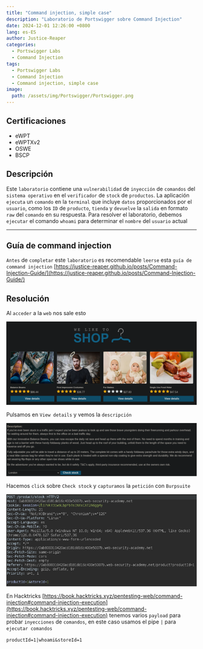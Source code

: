 ```yaml
---
title: "Command injection, simple case"
description: "Laboratorio de Portswigger sobre Command Injection"
date: 2024-12-01 12:26:00 +0800
lang: es-ES
author: Justice-Reaper
categories:
  - Portswigger Labs
  - Command Injection
tags:
  - Portswigger Labs
  - Command Injection
  - Command injection, simple case
image:
  path: /assets/img/Portswigger/Portswigger.png
---
```


## Certificaciones

- eWPT
- eWPTXv2
- OSWE
- BSCP
  
## Descripción

Este `laboratorio` contiene una `vulnerabilidad` de `inyección` de `comandos` del `sistema operativo` en el `verificador` de `stock` de `productos`. La aplicación `ejecuta` un `comando` en la `terminal` que incluye `datos` proporcionados por el `usuario`, como los `ID` de `producto`, `tienda` y `devuelve` la `salida` en formato `raw` del `comando` en su respuesta. Para resolver el laboratorio, debemos `ejecutar` el comando `whoami` para determinar el `nombre` del `usuario` actual

---

## Guía de command injection

`Antes` de `completar` este `laboratorio` es recomendable `leerse` esta `guía de command injection` [https://justice-reaper.github.io/posts/Command-Injection-Guide/](https://justice-reaper.github.io/posts/Command-Injection-Guide/)

## Resolución

Al `acceder` a la `web` nos sale esto

![](/assets/img/Command-Injection-Lab-1/image_1.png)

Pulsamos en `View details` y vemos la `descripción`

![](/assets/img/Command-Injection-Lab-1/image_2.png)

Hacemos `click` sobre `Check stock` y `capturamos` la `petición` con `Burpsuite`

![](/assets/img/Command-Injection-Lab-1/image_3.png)

En Hacktricks [https://book.hacktricks.xyz/pentesting-web/command-injection#command-injection-execution](https://book.hacktricks.xyz/pentesting-web/command-injection#command-injection-execution) tenemos varios `payload` para probar `inyecciones` de `comandos`, en este caso usamos el pipe `|` para `ejecutar comandos`

```
productId=1|whoami&storeId=1
```
